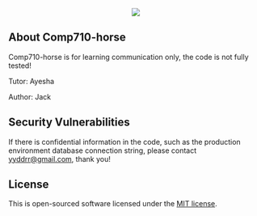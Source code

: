 <p align="center"><img src="https://www.wintec.ac.nz/remote.axd?wintecprodpublicwebsite.blob.core.windows.net/sitefinity-storage/images/default-source/common/wintec-virtualhub-logo.png?sfvrsn=d875ea33_56&quality=75"></p>


## About Comp710-horse

Comp710-horse is for learning communication only, the code is not fully tested!

Tutor: Ayesha

Author: Jack

## Security Vulnerabilities

If there is confidential information in the code, such as the production environment database connection string, please contact yyddrr@gmail.com, thank you!

## License

This is open-sourced software licensed under the [MIT license](https://opensource.org/licenses/MIT).
